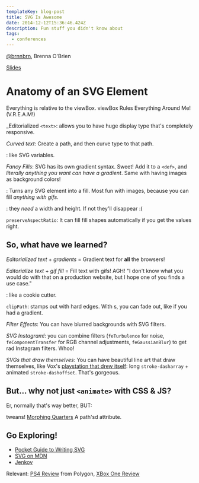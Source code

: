 ```yaml
---
templateKey: blog-post
title: SVG Is Awesome
date: 2014-12-12T15:36:46.424Z
description: Fun stuff you didn't know about
tags:
  - conferences
---
```

<p><a href="https://twitter.com/brnnbrn" target="_blank">@brnnbrn</a>, Brenna O'Brien</p>

<p><a href="http://talks.brennaobrien.com/svg/#/" target="_blank">Slides</a></p>

<h1>Anatomy of an SVG Element</h1>

<p>Everything is relative to the viewBox. viewBox Rules Everything Around Me! (V.R.E.A.M!)</p>

<p>_Editorialized <code>&lt;text&gt;</code>: allows you to have huge display type that's completely responsive.</p>

<p><em>Curved text</em>: Create a path, and then curve type to that path. </p>

<p><code><defs></code>: like SVG variables.

<p><em>Fancy Fills</em>: SVG has its own gradient syntax. Sweet! Add it to a <code>&lt;def&gt;</code>, and <em>literally anything you want can have a gradient</em>. Same with having images as background colors!</p>

<p><code><pattern></code>: Turns any SVG element into a fill. Most fun with images, because you can fill <em>anything with gifs</em>.</p>

<p><code><image></code>: they <em>need</em> a width and height. If not they'll disappear :(</p>

<p><code>preserveAspectRatio</code>: It can fill fill shapes automatically if you get the values right.</p>

<h2>So, what have we learned?</h2>

<p><em>Editorialized text</em> + <em>gradients</em> = Gradient text for <strong>all</strong> the browsers!</p>

<p><em>Editorialize text</em> + <em>gif fill</em> = Fill text with gifs! AGH! "I don't know what you would do with that on a production website, but I hope one of you finds a use case."</p>

<p><code><mask></code>: like a cookie cutter. 

<p><code>clipPath</code>: stamps out with hard edges. With <code><mask></code>s, you can fade out, like if you had a gradient.</p>

<p><em>Filter Effects</em>: You can have blurred backgrounds with SVG filters.</p>

<p><em>SVG Instagram!</em>: you can combine filters (<code>feTurbulence</code> for noise, <code>feComponentTransfer</code> for RGB channel adjustments, <code>feGaussianBlur</code>) to get rad Instagram filters. Whoo!</p>

<p><em>SVGs that draw themselves</em>: You can have beautiful line art that draw themselves, like Vox's <a href="http://product.voxmedia.com/2013/11/25/5426880/polygon-feature-design-svg-animations-for-fun-and-profit" target="_blank">playstation that drew itself</a>: long <code>stroke-dasharray</code> + animated <code>stroke-dashoffset</code>. That's gorgeous.</p>

<h2>But... why not just <code>&lt;animate&gt;</code> with CSS &amp; JS?</h2>

<p>Er, normally that's way better, BUT:</p>

<p>tweans! <a href="http://codepen.io/brenna/details/tHpBh" target="_blank">Morphing Quarters</a> A path's</code>d</code> attribute. </p>

<h2>Go Exploring!</h2>

<ul>
<li><a href="http://svgpocketguide.com/" target="_blank">Pocket Guide to Writing SVG</a></li>

<li><a href="https://developer.mozilla.org/en-US/docs/Web/SVG" target="_blank">SVG on MDN</a></li>

<li><a href="http://tutorials.jenkov.com/svg/index.html" target="_blank">Jenkov</a></li>
</ul>

<p>Relevant: <a href="http://www.polygon.com/a/ps4-review" target="_blank">PS4 Review</a> from Polygon, <a href="http://www.polygon.com/a/xbox-one-review" target="_blank">XBox One Review</a></p>
